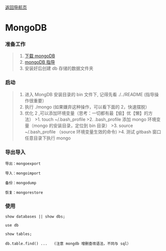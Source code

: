 [返回导航页](https://cqzhen.github.io/blog.html "导航页面")

# MongoDB

### 准备工作

>1. [下载 mongoDB](https://www.mongodb.com/download-center/community "mongoDB")
>2. [mongoDB 指导](https://www.runoob.com/mongodb/mongodb-window-install.html "mongoDB")
>3. 安装好后创建 db 存储的数据文件夹


### 启动

>1. 进入 MongDB 安装目录的 bin 文件下, 记得先看 ./../README (指导操作很重要）
>2. 执行 ./mongo (如果嫌弃这种操作，可以看下面的 2，快速摆脱）
>3. 优化 2 ,可以添加环境变量（思考：一切都有最【偷】优【懒】的方法）
    >1. touch ~/.bash_profile
    >2. .bash_profile 添加 mongo 环境变量（mongo 的安装目录，定位到 bin 目录）
    >3. source ~/.bash_profile （source 环境变量生效的命令)
    >4. 测试 gitbash 窗口任意目录下执行 mongo

### 导出导入

    导出：mongoexport

    导入：mongoimport

    备份：mongodump

    恢复：mongorestore

### 使用

    show databases || show dbs;

    use db

    show tables;

    db.table.find() ...   (注意 mongdb 增删查改语法，不同与 sql）
